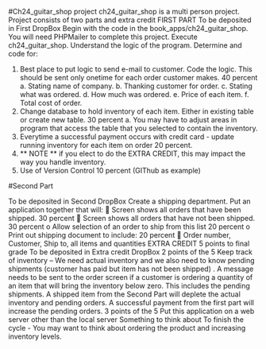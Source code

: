 #Ch24_guitar_shop project
ch24_guitar_shop is a multi person project.
Project consists of two parts and extra credit
FIRST PART
To be deposited in First DropBox
Begin with the code in the book_apps/ch24_guitar_shop. You will need PHPMailer to complete this
project. Execute ch24_guitar_shop. Understand the logic of the program. Determine and code for:
1. Best place to put logic to send e-mail to customer. Code the logic. This should be sent only onetime for each order customer makes. 40 percent
a. Stating name of company.
b. Thanking customer for order.
c. Stating what was ordered.
d. How much was ordered.
e. Price of each item.
f. Total cost of order.
2. Change database to hold inventory of each item. Either in existing table or create new table. 30
percent
a. You may have to adjust areas in program that access the table that you selected to
contain the inventory.
3. Everytime a successful payment occurs with credit card - update running inventory for each item
on order 20 percent.
4. ** NOTE ** if you elect to do the EXTRA CREDIT, this may impact the way you handle inventory.
5. Use of Version Control 10 percent (GIThub as example)


#Second Part

To be deposited in Second DropBox
Create a shipping department.
Put an application together that will:
 Screen shows all orders that have been shipped. 30 percent
 Screen shows all orders that have not been shipped. 30 percent
o Allow selection of an order to ship from this list 20 percent
o Print out shipping document to include: 20 percent
 Order number, Customer, Ship to, all items and quantities
EXTRA CREDIT 5 points to final grade
To be deposited in Extra credit DropBox
2 points of the 5
Keep track of inventory –
We need actual inventory and we also need to know pending shipments (customer has paid but item
has not been shipped) . A message needs to be sent to the order screen if a customer is ordering a
quantity of an item that will bring the inventory below zero. This includes the pending shipments.
A shipped item from the Second Part will deplete the actual inventory and pending orders. A successful
payment from the first part will increase the pending orders.
3 points of the 5
Put this application on a web server other than the local server
Something to think about
To finish the cycle - You may want to think about ordering the product and increasing inventory levels.
